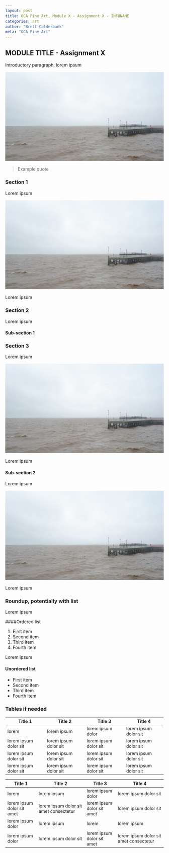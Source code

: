 ```yaml
---
layout: post
title: OCA Fine Art, Module X - Assignment X - INFONAME
categories: art
author: "Brett Calderbank"
meta: "OCA Fine Art"
---
```


## MODULE TITLE - Assignment X

Introductory paragraph, lorem ipsum

![Default Image](/assets/DefaultImage.JPG)

> Example quote

### Section 1

Lorem ipsum

![Default Image](/assets/DefaultImage.JPG)

Lorem ipsum

### Section 2

Lorem ipsum

#### Sub-section 1

### Section 3

Lorem ipsum

![Default Image](/assets/DefaultImage.JPG)

Lorem ipsum

#### Sub-section 2

Lorem ipsum

![Default Image](/assets/DefaultImage.JPG)

Lorem ipsum

### Roundup, potentially with list

Lorem ipsum

####Ordered list

1. First item
2. Second item
3. Third item
4. Fourth item

Lorem ipsum

#### Unordered list

- First item
- Second item
- Third item
- Fourth item

### Tables if needed

Title 1               | Title 2               | Title 3               | Title 4
--------------------- | --------------------- | --------------------- | ---------------------
lorem                 | lorem ipsum           | lorem ipsum dolor     | lorem ipsum dolor sit
lorem ipsum dolor sit | lorem ipsum dolor sit | lorem ipsum dolor sit | lorem ipsum dolor sit
lorem ipsum dolor sit | lorem ipsum dolor sit | lorem ipsum dolor sit | lorem ipsum dolor sit
lorem ipsum dolor sit | lorem ipsum dolor sit | lorem ipsum dolor sit | lorem ipsum dolor sit


Title 1 | Title 2 | Title 3 | Title 4
--- | --- | --- | ---
lorem | lorem ipsum | lorem ipsum dolor | lorem ipsum dolor sit
lorem ipsum dolor sit amet | lorem ipsum dolor sit amet consectetur | lorem ipsum dolor sit amet | lorem ipsum dolor sit
lorem ipsum dolor | lorem ipsum | lorem | lorem ipsum
lorem ipsum dolor | lorem ipsum dolor sit | lorem ipsum dolor sit amet | lorem ipsum dolor sit amet consectetur
